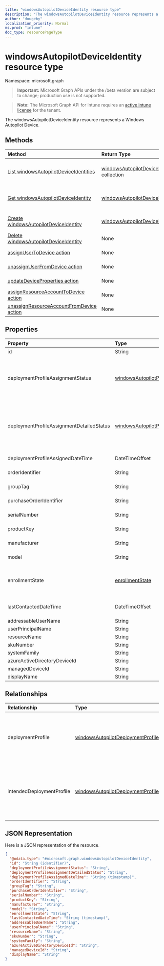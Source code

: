 ```yaml
---
title: "windowsAutopilotDeviceIdentity resource type"
description: "The windowsAutopilotDeviceIdentity resource represents a Windows Autopilot Device."
author: "dougeby"
localization_priority: Normal
ms.prod: "intune"
doc_type: resourcePageType
---
```


# windowsAutopilotDeviceIdentity resource type

Namespace: microsoft.graph

> **Important:** Microsoft Graph APIs under the /beta version are subject to change; production use is not supported.

> **Note:** The Microsoft Graph API for Intune requires an [active Intune license](https://go.microsoft.com/fwlink/?linkid=839381) for the tenant.

The windowsAutopilotDeviceIdentity resource represents a Windows Autopilot Device.

## Methods
|Method|Return Type|Description|
|:---|:---|:---|
|[List windowsAutopilotDeviceIdentities](../api/intune-enrollment-windowsautopilotdeviceidentity-list.md)|[windowsAutopilotDeviceIdentity](../resources/intune-enrollment-windowsautopilotdeviceidentity.md) collection|List properties and relationships of the [windowsAutopilotDeviceIdentity](../resources/intune-enrollment-windowsautopilotdeviceidentity.md) objects.|
|[Get windowsAutopilotDeviceIdentity](../api/intune-enrollment-windowsautopilotdeviceidentity-get.md)|[windowsAutopilotDeviceIdentity](../resources/intune-enrollment-windowsautopilotdeviceidentity.md)|Read properties and relationships of the [windowsAutopilotDeviceIdentity](../resources/intune-enrollment-windowsautopilotdeviceidentity.md) object.|
|[Create windowsAutopilotDeviceIdentity](../api/intune-enrollment-windowsautopilotdeviceidentity-create.md)|[windowsAutopilotDeviceIdentity](../resources/intune-enrollment-windowsautopilotdeviceidentity.md)|Create a new [windowsAutopilotDeviceIdentity](../resources/intune-enrollment-windowsautopilotdeviceidentity.md) object.|
|[Delete windowsAutopilotDeviceIdentity](../api/intune-enrollment-windowsautopilotdeviceidentity-delete.md)|None|Deletes a [windowsAutopilotDeviceIdentity](../resources/intune-enrollment-windowsautopilotdeviceidentity.md).|
|[assignUserToDevice action](../api/intune-enrollment-windowsautopilotdeviceidentity-assignusertodevice.md)|None|Assigns user to Autopilot devices.|
|[unassignUserFromDevice action](../api/intune-enrollment-windowsautopilotdeviceidentity-unassignuserfromdevice.md)|None|Unassigns the user from an Autopilot device.|
|[updateDeviceProperties action](../api/intune-enrollment-windowsautopilotdeviceidentity-updatedeviceproperties.md)|None|Updates properties on Autopilot devices.|
|[assignResourceAccountToDevice action](../api/intune-enrollment-windowsautopilotdeviceidentity-assignresourceaccounttodevice.md)|None|Assigns resource account to Autopilot devices.|
|[unassignResourceAccountFromDevice action](../api/intune-enrollment-windowsautopilotdeviceidentity-unassignresourceaccountfromdevice.md)|None|Unassigns the resource account from an Autopilot device.|

## Properties
|Property|Type|Description|
|:---|:---|:---|
|id|String|The GUID for the object|
|deploymentProfileAssignmentStatus|[windowsAutopilotProfileAssignmentStatus](../resources/intune-enrollment-windowsautopilotprofileassignmentstatus.md)|Profile assignment status of the Windows autopilot device. Possible values are: `unknown`, `assignedInSync`, `assignedOutOfSync`, `assignedUnkownSyncState`, `notAssigned`, `pending`, `failed`.|
|deploymentProfileAssignmentDetailedStatus|[windowsAutopilotProfileAssignmentDetailedStatus](../resources/intune-enrollment-windowsautopilotprofileassignmentdetailedstatus.md)|Profile assignment detailed status of the Windows autopilot device. Possible values are: `none`, `hardwareRequirementsNotMet`, `surfaceHubProfileNotSupported`, `holoLensProfileNotSupported`, `windowsPcProfileNotSupported`.|
|deploymentProfileAssignedDateTime|DateTimeOffset|Profile set time of the Windows autopilot device.|
|orderIdentifier|String|Order Identifier of the Windows autopilot device - Deprecated|
|groupTag|String|Group Tag of the Windows autopilot device.|
|purchaseOrderIdentifier|String|Purchase Order Identifier of the Windows autopilot device.|
|serialNumber|String|Serial number of the Windows autopilot device.|
|productKey|String|Product Key of the Windows autopilot device.|
|manufacturer|String|Oem manufacturer of the Windows autopilot device.|
|model|String|Model name of the Windows autopilot device.|
|enrollmentState|[enrollmentState](../resources/intune-shared-enrollmentstate.md)|Intune enrollment state of the Windows autopilot device. Possible values are: `unknown`, `enrolled`, `pendingReset`, `failed`, `notContacted`, `blocked`.|
|lastContactedDateTime|DateTimeOffset|Intune Last Contacted Date Time of the Windows autopilot device.|
|addressableUserName|String|Addressable user name.|
|userPrincipalName|String|User Principal Name.|
|resourceName|String|Resource Name.|
|skuNumber|String|SKU Number|
|systemFamily|String|System Family|
|azureActiveDirectoryDeviceId|String|AAD Device ID|
|managedDeviceId|String|Managed Device ID|
|displayName|String|Display Name|

## Relationships
|Relationship|Type|Description|
|:---|:---|:---|
|deploymentProfile|[windowsAutopilotDeploymentProfile](../resources/intune-shared-windowsautopilotdeploymentprofile.md)|Deployment profile currently assigned to the Windows autopilot device.|
|intendedDeploymentProfile|[windowsAutopilotDeploymentProfile](../resources/intune-shared-windowsautopilotdeploymentprofile.md)|Deployment profile intended to be assigned to the Windows autopilot device.|

## JSON Representation
Here is a JSON representation of the resource.
<!-- {
  "blockType": "resource",
  "keyProperty": "id",
  "@odata.type": "microsoft.graph.windowsAutopilotDeviceIdentity"
}
-->
``` json
{
  "@odata.type": "#microsoft.graph.windowsAutopilotDeviceIdentity",
  "id": "String (identifier)",
  "deploymentProfileAssignmentStatus": "String",
  "deploymentProfileAssignmentDetailedStatus": "String",
  "deploymentProfileAssignedDateTime": "String (timestamp)",
  "orderIdentifier": "String",
  "groupTag": "String",
  "purchaseOrderIdentifier": "String",
  "serialNumber": "String",
  "productKey": "String",
  "manufacturer": "String",
  "model": "String",
  "enrollmentState": "String",
  "lastContactedDateTime": "String (timestamp)",
  "addressableUserName": "String",
  "userPrincipalName": "String",
  "resourceName": "String",
  "skuNumber": "String",
  "systemFamily": "String",
  "azureActiveDirectoryDeviceId": "String",
  "managedDeviceId": "String",
  "displayName": "String"
}
```




